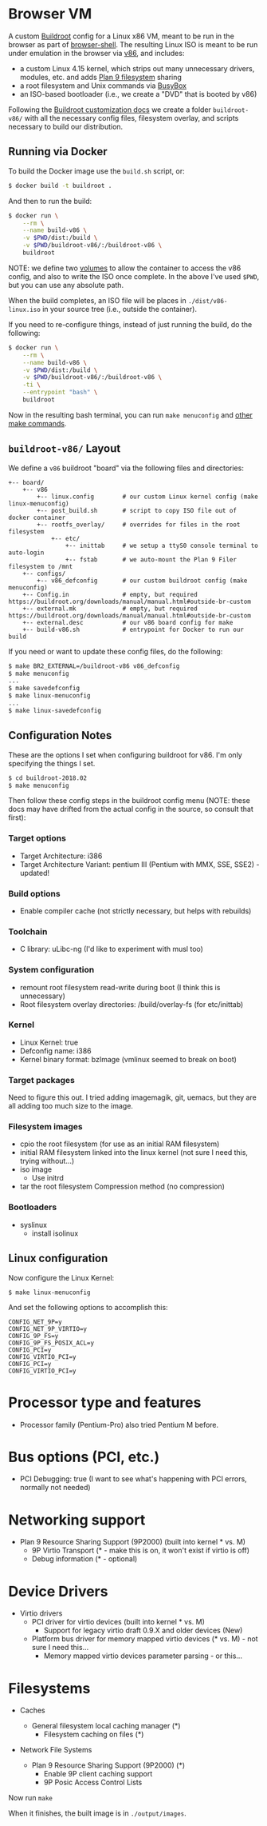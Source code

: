 # Browser VM

A custom [Buildroot](https://buildroot.org/) config for a Linux x86 VM, meant to
be run in the browser as part of [browser-shell](https://github.com/humphd/browser-shell).
The resulting Linux ISO is meant to be run under
emulation in the browser via [v86](https://github.com/copy/v86), and includes:

* a custom Linux 4.15 kernel, which strips out many unnecessary drivers, modules, etc. and adds [Plan 9 filesystem](https://www.kernel.org/doc/Documentation/filesystems/9p.txt) sharing
* a root filesystem and Unix commands via [BusyBox](https://busybox.net/)
* an ISO-based bootloader (i.e., we create a "DVD" that is booted by v86)

Following the [Buildroot customization docs](https://buildroot.org/downloads/manual/manual.html#customize)
we create a folder `buildroot-v86/` with all the necessary config files,
filesystem overlay, and scripts necessary to build our distribution.

## Running via Docker

To build the Docker image use the `build.sh` script, or:

```bash
$ docker build -t buildroot .
```

And then to run the build:

```bash
$ docker run \
    --rm \
    --name build-v86 \
    -v $PWD/dist:/build \
    -v $PWD/buildroot-v86/:/buildroot-v86 \
    buildroot
```

NOTE: we define two [volumes](https://docs.docker.com/engine/reference/builder/#volume) to 
allow the container to access the v86 config, and also to write the ISO once complete.  In the
above I've used `$PWD`, but you can use any absolute path.

When the build completes, an ISO file will be places in `./dist/v86-linux.iso`
in your source tree (i.e., outside the container).

If you need to re-configure things, instead of just running the build, do the following:

```bash
$ docker run \
    --rm \
    --name build-v86 \
    -v $PWD/dist:/build \
    -v $PWD/buildroot-v86/:/buildroot-v86 \
    -ti \
    --entrypoint "bash" \
    buildroot
```

Now in the resulting bash terminal, you can run `make menuconfig` and [other make commands](https://buildroot.org/downloads/manual/manual.html#make-tips).

## `buildroot-v86/` Layout

We define a `v86` buildroot "board" via the following files and directories:

```
+-- board/
    +-- v86
        +-- linux.config        # our custom Linux kernel config (make linux-menuconfig)
        +-- post_build.sh       # script to copy ISO file out of docker container
        +-- rootfs_overlay/     # overrides for files in the root filesystem
            +-- etc/
                +-- inittab     # we setup a ttyS0 console terminal to auto-login
                +-- fstab       # we auto-mount the Plan 9 Filer filesystem to /mnt
    +-- configs/
        +-- v86_defconfig       # our custom buildroot config (make menuconfig)
    +-- Config.in               # empty, but required https://buildroot.org/downloads/manual/manual.html#outside-br-custom
    +-- external.mk             # empty, but required https://buildroot.org/downloads/manual/manual.html#outside-br-custom
    +-- external.desc           # our v86 board config for make
    +-- build-v86.sh            # entrypoint for Docker to run our build
```

If you need or want to update these config files, do the following:

```bash
$ make BR2_EXTERNAL=/buildroot-v86 v86_defconfig
$ make menuconfig
...
$ make savedefconfig
$ make linux-menuconfig
...
$ make linux-savedefconfig
```

## Configuration Notes

These are the options I set when configuring buildroot for v86.  I'm only
specifying the things I set.

```bash
$ cd buildroot-2018.02
$ make menuconfig
```

Then follow these config steps in the buildroot config menu (NOTE: these docs
may have drifted from the actual config in the source, so consult that first):

### Target options

* Target Architecture: i386
* Target Architecture Variant: pentium III (Pentium with MMX, SSE, SSE2) - updated!

### Build options

* Enable compiler cache (not strictly necessary, but helps with rebuilds)

### Toolchain

* C library: uLibc-ng (I'd like to experiment with musl too)

### System configuration

* remount root filesystem read-write during boot (I think this is unnecessary)
* Root filesystem overlay directories: /build/overlay-fs (for etc/inittab)

### Kernel

* Linux Kernel: true
* Defconfig name: i386
* Kernel binary format: bzImage (vmlinux seemed to break on boot)

### Target packages

Need to figure this out.  I tried adding imagemagik, git, uemacs, but they
are all adding too much size to the image.

### Filesystem images

* cpio the root filesystem (for use as an initial RAM filesystem)
* initial RAM filesystem linked into the linux kernel (not sure I need this, trying without...)
* iso image
    * Use initrd
* tar the root filesystem Compression method (no compression)

### Bootloaders

* syslinux
    * install isolinux

## Linux configuration

Now configure the Linux Kernel:

```
$ make linux-menuconfig
```

And set the following options to accomplish this:

```
CONFIG_NET_9P=y
CONFIG_NET_9P_VIRTIO=y
CONFIG_9P_FS=y
CONFIG_9P_FS_POSIX_ACL=y
CONFIG_PCI=y
CONFIG_VIRTIO_PCI=y
CONFIG_PCI=y
CONFIG_VIRTIO_PCI=y
```

# Processor type and features

* Processor family (Pentium-Pro) also tried Pentium M before. 

# Bus options (PCI, etc.)

* PCI Debugging: true (I want to see what's happening with PCI errors, normally not needed)

# Networking support

* Plan 9 Resource Sharing Support (9P2000) (built into kernel * vs. M)
    * 9P Virtio Transport (* - make this is on, it won't exist if virtio is off)
    * Debug information (* - optional)

# Device Drivers

* Virtio drivers
    * PCI driver for virtio devices (built into kernel * vs. M)
        * Support for legacy virtio draft 0.9.X and older devices (New)
    * Platform bus driver for memory mapped virtio devices (* vs. M) - not sure I need this...
        * Memory mapped virtio devices parameter parsing - or this...

# Filesystems

* Caches
    * General filesystem local caching manager (*)
        * Filesystem caching on files (*)

* Network File Systems
    * Plan 9 Resource Sharing Support (9P2000) (*)
        * Enable 9P client caching support
        * 9P Posic Access Control Lists

Now run `make`

When it finishes, the built image is in `./output/images`.
